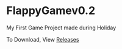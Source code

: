 # FlappyGamev0.2
My First Game Project made during Holiday

To Download, View [Releases](https://github.com/NegaNe/FlappyGamev0.2/releases/tag/flappyGame0.4#:~:text=flappyGame0.4-,Version%200.4,-Latest)

